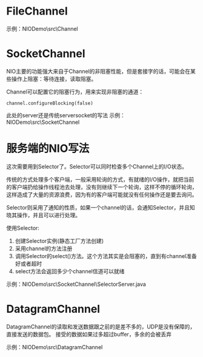 # FileChannel
示例：NIODemo\src\Channel

# SocketChannel

NIO主要的功能强大来自于Channel的非阻塞性能，但是套接字的话，可能会在某些操作上阻塞：等待连接，读取阻塞。

Channel可以配置它的阻塞行为，用来实现非阻塞的通道：
```
channel.configureBlocking(false)
```

此处的server还是传统serversocket的写法
示例：NIODemo\src\SocketChannel

# 服务端的NIO写法

这次需要用到Selector了。Selector可以同时检查多个Channel上的I/O状态。

传统的方式处理多个客户端，一般采用轮询的方式，有就绪的I/O操作，就把当前的客户端扔给操作线程池去处理，没有则继续下一个轮询，这样不停的循环轮询，这样造成了大量的资源浪费，因为有的客户端可能就没有任何操作还是要去询问。

Selector则采用了通知的性质，如果一个channel的话，会通知Selector，并且知晓其操作，并且可以进行处理。

使用Selector:
1. 创建Selector实例(静态工厂方法创建)
2. 采用channel的方法注册
3. 调用Selector的select()方法。这个方法其实是会阻塞的，直到有channel准备好或者超时
4. select方法会返回多少个channel信道可以就绪

示例：NIODemo\src\SocketChannel\SelectorServer.java

# DatagramChannel
DatagramChannel的读取和发送数据跟之前的是差不多的，UDP是没有保障的，直接发送的数据包。
接受的数据如果过多超过buffer，多余的会被丢弃

示例：NIODemo\src\DatagramChannel
